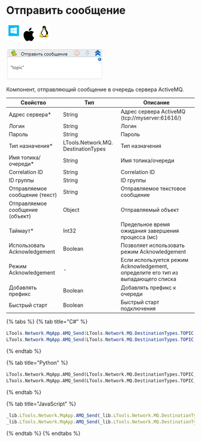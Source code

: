 # Отправить сообщение

![](../../../../resources/activities/basic/mq/mq-amq/image-100-1-1-1-1-1-1-1-2-255.png)

![](../../../../resources/activities/basic/mq/mq-amq/image-398.png)

Компонент, отправляющий сообщение в очередь сервера ActiveMQ.

| Свойство                        | Тип                                 | Описание                                                                          |
| ------------------------------- | ----------------------------------- | --------------------------------------------------------------------------------- |
| Адрес сервера\*                 | String                              | Адрес сервера ActiveMQ (tcp://myserver:61616/)                                    |
| Логин                           | String                              | Логин                                                                             |
| Пароль                          | String                              | Пароль                                                                            |
| Тип назначения\*                | LTools.Network.MQ. DestinationTypes | Тип назначения                                                                    |
| Имя топика/очереди\*            | String                              | Имя топика/очереди                                                                |
| Correlation ID                  | String                              | Correlation ID                                                                    |
| ID группы                       | String                              | ID группы                                                                         |
| Отправляемое сообщение (текст)  | String                              | Отправляемое текстовое сообщение                                                  |
| Отправляемое сообщение (объект) | Object                              | Отправляемый объект                                                               |
| Таймаут\*                       | Int32                               | Предельное время ожидания завершения процесса (мс)                                |
| Использовать Acknowledgement    | Boolean                             | Позволяет использовать режим Acknowledgement                                      |
| Режим Acknowledgement           | -                                   | Если используется режим Acknowledgement, определите его тип из выпадающего списка |
| Добавлять префикс               | Boolean                             | Добавлять префикс к очереди                                                       |
| Быстрый старт                   | Boolean                             | Быстрый старт подключения                                                         |

{% tabs %}
{% tab title="C#" %}
```csharp
LTools.Network.MqApp.AMQ_Send(LTools.Network.MQ.DestinationTypes.TOPIC, "tcp://myserver:61616/", "login", "password", "topic", "corrId", "groupId", "message", 10000);
LTools.Network.MqApp.AMQ_Send(LTools.Network.MQ.DestinationTypes.TOPIC, "tcp://myserver:61616/", "login", "password", "topic", "corrId", "groupId", 10, 10000);
```
{% endtab %}

{% tab title="Python" %}
```python
LTools.Network.MqApp.AMQ_Send(LTools.Network.MQ.DestinationTypes.TOPIC, "tcp://myserver:61616/", "login", "password", "topic", "corrId", "groupId", "message", 10000)
LTools.Network.MqApp.AMQ_Send(LTools.Network.MQ.DestinationTypes.TOPIC, "tcp://myserver:61616/", "login", "password", "topic", "corrId", "groupId", 10, 10000)
```
{% endtab %}

{% tab title="JavaScript" %}
```javascript
_lib.LTools.Network.MqApp.AMQ_Send(_lib.LTools.Network.MQ.DestinationTypes.TOPIC, "tcp://myserver:61616/", "login", "password", "topic", "corrId", "groupId", "message", 10000);
_lib.LTools.Network.MqApp.AMQ_Send(_lib.LTools.Network.MQ.DestinationTypes.TOPIC, "tcp://myserver:61616/", "login", "password", "topic", "corrId", "groupId", 10, 10000);
```
{% endtab %}
{% endtabs %}
